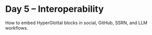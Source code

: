 # Day 5 – Interoperability
How to embed HyperGlottal blocks in social, GitHub, SSRN, and LLM workflows.